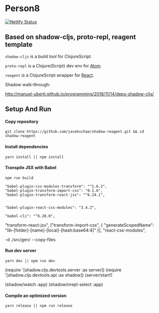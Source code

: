 # Person8

[![Netlify Status](https://api.netlify.com/api/v1/badges/0ee6baf5-bfde-4f7a-ac0d-d4856b61677e/deploy-status)](https://app.netlify.com/sites/person8/deploys)

## Based on shadow-cljs, proto-repl, reagent template

`shadow-cljs` is a build tool for ClojureScript.

`proto-repl` is a Clojure(Script) dev env for [Atom](https://atom.io/)

`reagent` is a ClojureScript wrapper for [React](https://reactjs.org/).

Shadow walk-through:

http://manuel-uberti.github.io/programming/2018/11/14/deps-shadow-cljs/


## Setup And Run
#### Copy repository
```shell
git clone https://github.com/jacekschae/shadow-reagent.git && cd shadow-reagent
```

#### Install dependencies
```shell
yarn install || npm install
```

#### Transpile JSX with Babel
```shell
npm run build
```

    "babel-plugin-css-modules-transform": "^1.6.2",
    "babel-plugin-transform-import-css": "0.1.6",
    "babel-plugin-transform-react-jsx": "^6.24.1",


    "babel-plugin-react-css-modules": "3.4.2",

    "babel-cli": "^6.20.0",

"transform-react-jsx",
["transform-import-css", {
"generateScopedName": "lib-[folder]-[name]-[local]-[hash:base64:4]"
}],
"react-css-modules",

 -d ./src/gen/ --copy-files

#### Run dev server
```shell
yarn dev || npm run dev
```

(require '[shadow.cljs.devtools.server :as server])
(require '[shadow.cljs.devtools.api :as shadow])
(server/start!)

(shadow/watch :app)
(shadow/nrepl-select :app)


#### Compile an optimized version

```shell
yarn release || npm run release
```
